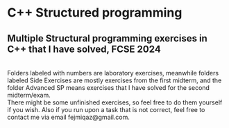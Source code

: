 # C++ Structured programming
<h2>Multiple Structural programming exercises in C++ that I have solved, FCSE 2024</h2> <br>
Folders labeled with numbers are laboratory exercises, meanwhile folders labeled Side Exercises are mostly exercises from the first midterm, and the folder Advanced SP means exercises that I have solved for the second midterm/exam. <br>
There might be some unfinished exercises, so feel free to do them yourself if you wish. Also if you run upon a task that is not correct, feel free to contact me via email fejmiqaz@gmail.com.
